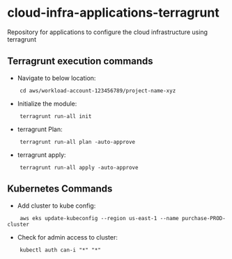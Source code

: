 # cloud-infra-applications-terragrunt
Repository for applications to configure the cloud infrastructure using terragrunt

## Terragrunt execution commands
* Navigate to below location:
```
    cd aws/workload-account-123456789/project-name-xyz
```

* Initialize the module:
```
    terragrunt run-all init
```

* terragrunt Plan:
```
    terragrunt run-all plan -auto-approve
```

* terragrunt apply:
```
    terragrunt run-all apply -auto-approve
```

## Kubernetes Commands
* Add cluster to kube config: 
```
    aws eks update-kubeconfig --region us-east-1 --name purchase-PROD-cluster
```

* Check for admin access to cluster: 
```
    kubectl auth can-i "*" "*"
```